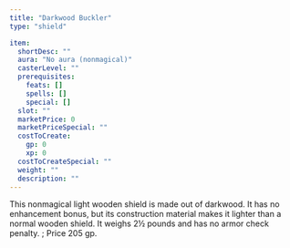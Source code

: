 ```yaml
---
title: "Darkwood Buckler"
type: "shield"

item:
  shortDesc: ""
  aura: "No aura (nonmagical)"
  casterLevel: ""
  prerequisites:
    feats: []
    spells: []
    special: []
  slot: ""
  marketPrice: 0
  marketPriceSpecial: ""
  costToCreate:
    gp: 0
    xp: 0
  costToCreateSpecial: ""
  weight: ""
  description: ""
---
```

This nonmagical light wooden shield is made out of darkwood. It has no enhancement bonus, but its construction material makes it lighter than a normal wooden shield. It weighs 2&#189; pounds and has no armor check penalty.
; Price 205 gp.

